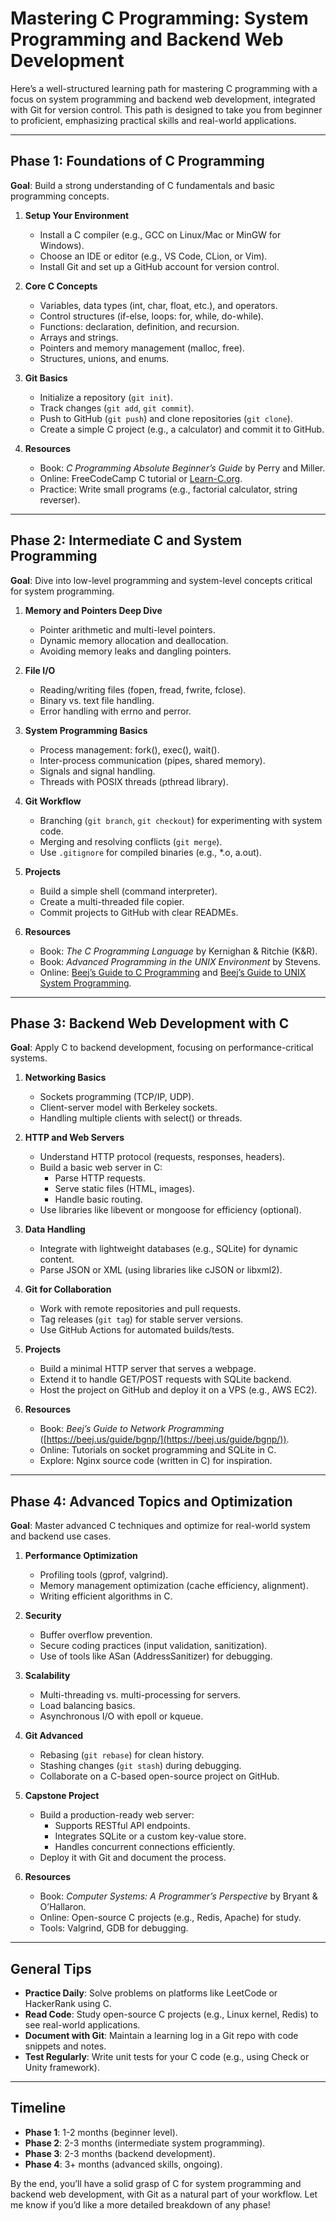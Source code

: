 # Mastering C Programming: System Programming and Backend Web Development

Here’s a well-structured learning path for mastering C programming with a focus on system programming and backend web development, integrated with Git for version control. This path is designed to take you from beginner to proficient, emphasizing practical skills and real-world applications.

---

## Phase 1: Foundations of C Programming
**Goal**: Build a strong understanding of C fundamentals and basic programming concepts.

1.  **Setup Your Environment**
    -   Install a C compiler (e.g., GCC on Linux/Mac or MinGW for Windows).
    -   Choose an IDE or editor (e.g., VS Code, CLion, or Vim).
    -   Install Git and set up a GitHub account for version control.

2.  **Core C Concepts**
    -   Variables, data types (int, char, float, etc.), and operators.
    -   Control structures (if-else, loops: for, while, do-while).
    -   Functions: declaration, definition, and recursion.
    -   Arrays and strings.
    -   Pointers and memory management (malloc, free).
    -   Structures, unions, and enums.

3.  **Git Basics**
    -   Initialize a repository (`git init`).
    -   Track changes (`git add`, `git commit`).
    -   Push to GitHub (`git push`) and clone repositories (`git clone`).
    -   Create a simple C project (e.g., a calculator) and commit it to GitHub.

4.  **Resources**
    -   Book: *C Programming Absolute Beginner’s Guide* by Perry and Miller.
    -   Online: FreeCodeCamp C tutorial or [Learn-C.org](https://www.learn-c.org/).
    -   Practice: Write small programs (e.g., factorial calculator, string reverser).

---

## Phase 2: Intermediate C and System Programming
**Goal**: Dive into low-level programming and system-level concepts critical for system programming.

1.  **Memory and Pointers Deep Dive**
    -   Pointer arithmetic and multi-level pointers.
    -   Dynamic memory allocation and deallocation.
    -   Avoiding memory leaks and dangling pointers.

2.  **File I/O**
    -   Reading/writing files (fopen, fread, fwrite, fclose).
    -   Binary vs. text file handling.
    -   Error handling with errno and perror.

3.  **System Programming Basics**
    -   Process management: fork(), exec(), wait().
    -   Inter-process communication (pipes, shared memory).
    -   Signals and signal handling.
    -   Threads with POSIX threads (pthread library).

4.  **Git Workflow**
    -   Branching (`git branch`, `git checkout`) for experimenting with system code.
    -   Merging and resolving conflicts (`git merge`).
    -   Use `.gitignore` for compiled binaries (e.g., *.o, a.out).

5.  **Projects**
    -   Build a simple shell (command interpreter).
    -   Create a multi-threaded file copier.
    -   Commit projects to GitHub with clear READMEs.

6.  **Resources**
    -   Book: *The C Programming Language* by Kernighan & Ritchie (K&R).
    -   Book: *Advanced Programming in the UNIX Environment* by Stevens.
    -   Online: [Beej’s Guide to C Programming](https://beej.us/guide/bgc/) and [Beej’s Guide to UNIX System Programming](https://beej.us/guide/bgusp/).

---

## Phase 3: Backend Web Development with C
**Goal**: Apply C to backend development, focusing on performance-critical systems.

1.  **Networking Basics**
    -   Sockets programming (TCP/IP, UDP).
    -   Client-server model with Berkeley sockets.
    -   Handling multiple clients with select() or threads.

2.  **HTTP and Web Servers**
    -   Understand HTTP protocol (requests, responses, headers).
    -   Build a basic web server in C:
        -   Parse HTTP requests.
        -   Serve static files (HTML, images).
        -   Handle basic routing.
    -   Use libraries like libevent or mongoose for efficiency (optional).

3.  **Data Handling**
    -   Integrate with lightweight databases (e.g., SQLite) for dynamic content.
    -   Parse JSON or XML (using libraries like cJSON or libxml2).

4.  **Git for Collaboration**
    -   Work with remote repositories and pull requests.
    -   Tag releases (`git tag`) for stable server versions.
    -   Use GitHub Actions for automated builds/tests.

5.  **Projects**
    -   Build a minimal HTTP server that serves a webpage.
    -   Extend it to handle GET/POST requests with SQLite backend.
    -   Host the project on GitHub and deploy it on a VPS (e.g., AWS EC2).

6.  **Resources**
    -   Book: *Beej’s Guide to Network Programming* ([https://beej.us/guide/bgnp/](https://beej.us/guide/bgnp/)).
    -   Online: Tutorials on socket programming and SQLite in C.
    -   Explore: Nginx source code (written in C) for inspiration.

---

## Phase 4: Advanced Topics and Optimization
**Goal**: Master advanced C techniques and optimize for real-world system and backend use cases.

1.  **Performance Optimization**
    -   Profiling tools (gprof, valgrind).
    -   Memory management optimization (cache efficiency, alignment).
    -   Writing efficient algorithms in C.

2.  **Security**
    -   Buffer overflow prevention.
    -   Secure coding practices (input validation, sanitization).
    -   Use of tools like ASan (AddressSanitizer) for debugging.

3.  **Scalability**
    -   Multi-threading vs. multi-processing for servers.
    -   Load balancing basics.
    -   Asynchronous I/O with epoll or kqueue.

4.  **Git Advanced**
    -   Rebasing (`git rebase`) for clean history.
    -   Stashing changes (`git stash`) during debugging.
    -   Collaborate on a C-based open-source project on GitHub.

5.  **Capstone Project**
    -   Build a production-ready web server:
        -   Supports RESTful API endpoints.
        -   Integrates SQLite or a custom key-value store.
        -   Handles concurrent connections efficiently.
    -   Deploy it with Git and document the process.

6.  **Resources**
    -   Book: *Computer Systems: A Programmer’s Perspective* by Bryant & O’Hallaron.
    -   Online: Open-source C projects (e.g., Redis, Apache) for study.
    -   Tools: Valgrind, GDB for debugging.

---

## General Tips
-   **Practice Daily**: Solve problems on platforms like LeetCode or HackerRank using C.
-   **Read Code**: Study open-source C projects (e.g., Linux kernel, Redis) to see real-world applications.
-   **Document with Git**: Maintain a learning log in a Git repo with code snippets and notes.
-   **Test Regularly**: Write unit tests for your C code (e.g., using Check or Unity framework).

---

## Timeline
-   **Phase 1**: 1-2 months (beginner level).
-   **Phase 2**: 2-3 months (intermediate system programming).
-   **Phase 3**: 2-3 months (backend development).
-   **Phase 4**: 3+ months (advanced skills, ongoing).

By the end, you’ll have a solid grasp of C for system programming and backend web development, with Git as a natural part of your workflow. Let me know if you’d like a more detailed breakdown of any phase!
